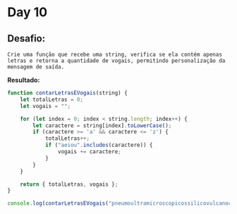 # Day 10

## Desafio:
	Crie uma função que recebe uma string, verifica se ela contém apenas letras e retorna a quantidade de vogais, permitindo personalização da mensagem de saída.

**Resultado:**

```javascript
function contarLetrasEVogais(string) {
    let totalLetras = 0;
    let vogais = "";

    for (let index = 0; index < string.length; index++) {
        let caractere = string[index].toLowerCase();
        if (caractere >= 'a' && caractere <= 'z') {
            totalLetras++;
            if ("aeiou".includes(caractere)) {
                vogais += caractere;
            }
        }
    }

    return { totalLetras, vogais };
}

console.log(contarLetrasEVogais("pneumoultramicroscopicossilicovulcanoconiose "));
